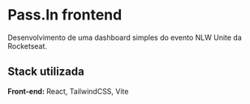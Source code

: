 # Pass.In frontend

Desenvolvimento de uma dashboard simples do evento NLW Unite da Rocketseat.


## Stack utilizada

**Front-end:** React, TailwindCSS, Vite
